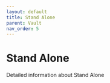 ```yaml
---
layout: default
title: Stand Alone
parent: Vault
nav_order: 5
---
```

# Stand Alone

Detailed information about Stand Alone